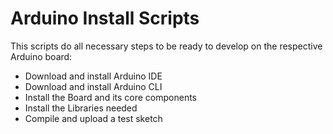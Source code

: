 # **Arduino Install Scripts**
This scripts do all necessary steps to be ready to develop on the respective Arduino board:

- Download and install Arduino IDE
- Download and install Arduino CLI
- Install the Board and its core components
- Install the Libraries needed
- Compile and upload a test sketch

